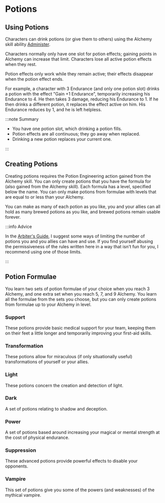 # Potions

## Using Potions

Characters can drink potions (or give them to others) using the Alchemy skill ability [Administer](/skills/hand/alchemy/#1-administer).

Characters normally only have one slot for potion effects; gaining points in Alchemy can increase that limit.
Characters lose all active potion effects when they rest.

Potion effects only work while they remain active; their effects disappear when the potion effect ends.

For example, a character with 3 Endurance (and only one potion slot) drinks a potion with the effect "Gain +1 Endurance", temporarily increasing his Endurance to 4. He then takes 3 damage, reducing his Endurance to 1. If he then drinks a different potion, it replaces the effect active on him. His Endurance reduces by 1, and he is left helpless.

:::note Summary

- You have one potion slot, which drinking a potion fills.
- Potion effects are all continuous; they go away when replaced.
- Drinking a new potion replaces your current one.

:::

## Creating Potions

Creating potions requires the Potion Engineering action gained from the Alchemy skill. You can only create potions that you have the formula for (also gained from the Alchemy skill). Each formula has a level, specified below the name. You can only make potions from formulae with levels that are equal to or less than your Alchemy.

You can make as many of each potion as you like, you and your allies can all hold as many brewed potions as you like, and brewed potions remain usable forever.

:::info Advice

In the [Arbiter's Guide](/arbiters-guide#potion-brewing-and-money-making), I suggest some ways of limiting the number of potions you and you allies can have and use. If you find yourself abusing the permissiveness of the rules written here in a way that isn't fun for you, I recommend using one of those limits.

:::

## Potion Formulae

You learn two sets of potion formulae of your choice when you reach 3 Alchemy, and one extra set when you reach 5, 7, and 9 Alchemy. You learn all the formulae from the sets you choose, but you can only create potions from formulae up to your Alchemy in level.

### Support

These potions provide basic medical support for your team, keeping them on their feet a little longer and temporarily improving your first-aid skills.

<PotionCard
strength = {1}
title = "Anodyne Tea"
effect = "+1 Endurance." />

<PotionCard
strength = {3}
title = "Cure-All"
effect = "You suffer no ill effects from diseases. Any diseases you have do not get worse." />

<PotionCard
strength = {5}
title = "Nurse's Aid"
effect = "+2 Medicine, -2 Depths." />

<PotionCard
strength = {9}
title = "Anaesthesia"
effect = "+3 Endurance, -1 Energetics." />

### Transformation

These potions allow for miraculous (if only situationally useful) transformations of yourself or your allies.

<PotionCard
strength = {3}
title = "Buoyancy Oil"
effect = "You can walk on liquids." />

<PotionCard
strength = {5}
title = "Giant Juice"
effect = "Multiply your size by 2. You can lift and carry larger objects." />

<PotionCard
strength = {7}
title = "Liliputian Extract"
effect = "Divide your size by 2." />

### Light

These potions concern the creation and detection of light.

<PotionCard
strength = {1}
title = "Glow Tonic"
effect = "You emit light to a distance of 10 m." />

<PotionCard
strength = {5}
title = "Shine Splicer"
effect = "When you touch solid surfaces with your bare skin you leave a glowing residue. The residue lasts for ten minutes and emits light to a distance of 5 m." />

<PotionCard
strength = {5}
title = "Bottled Beacon"
effect = "While your eyes are open, radiant light from them illuminates anything within your field of vision to a distance of 30 m." />

<PotionCard
strength = {9}
title = "Luminous"
effect = "You emit light to a distance of 50 m. Other creatures within 5 m of you cannot see." />

### Dark

A set of potions relating to shadow and deception.

<PotionCard
strength = {3}
title = "Eyes Subterranean"
effect = "You can see in total darkness, but not in any other level of light." />

<PotionCard
strength = {7}
title = "Cthonic Concoction"
effect = "You can hide in dim light as if it were darkness, and creatures cannot see you in dim light if they aren't aware of you." />

<PotionCard
strength = {9}
title = "Unlight"
effect = "You are invisible." />

### Power

A set of potions based around increasing your magical or mental strength at the cost of physical endurance.

<PotionCard
  strength = {3}
  title = "Angel-Feather Tincture"
  effect = "+2 Spirituality, -2 Endurance." />

<PotionCard
  strength = {5}
  title = "Mind Oil"
  effect = "+2 Depths, -2 Endurance." />

<PotionCard
  strength = {7}
  title = "Lightning Syrup"
  effect = "+2 Energetics, -2 Endurance." />

### Suppression

These advanced potions provide powerful effects to disable your opponents.

<PotionCard
  strength = {5}
  title = "Neutralising Spirit"
  effect = "Your other potion effects are suppressed. They still count as active potion effects, and take up a slot, but have no effect." />

<PotionCard
  strength = {7}
  title = "Paralysing Toxin"
  effect = "Your speed is zero." />

<PotionCard
strength = {9}
title = "Suppressant"
effect = "You cannot cast spells." />

### Vampire

This set of potions give you some of the powers (and weaknesses) of the mythical vampire.

<PotionCard
  strength = {3}
  title = "Lightless Life"
  effect = "You do not need to sleep. Direct sunlight causes your skin to burn painfully." />

<PotionCard
  strength = {5}
  title = "Deathless Death"
  effect = "Poisons have no effect on you (this does not include negative potion effects). You do not need to breathe." />

<PotionCard
  strength = {7}
  title = "Cocktail of Roses"
  effect = "When you are rendered helpless, you immediately die and turn to dust. Attacks made using mundane weapons (except those made of or coated in silver) do not harm you." />

<PotionCard
  strength = {7}
  title = "Carmillan Cordial"
  effect = "You transform into mist. You can't take actions, can't be hurt, can fly, and can squeeze through any gap that smoke could. You can choose to end this potion effect at any time." />

<PotionCard
  strength = {9}
  title = "Eternity"
  effect = "You do not age." />
